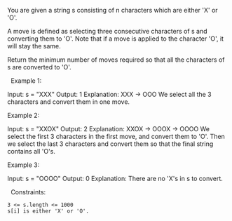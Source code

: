 You are given a string s consisting of n characters which are either 'X' or 'O'.

A move is defined as selecting three consecutive characters of s and converting them to 'O'. Note that if a move is applied to the character 'O', it will stay the same.

Return the minimum number of moves required so that all the characters of s are converted to 'O'.

 
Example 1:

Input: s = "XXX"
Output: 1
Explanation: XXX -> OOO
We select all the 3 characters and convert them in one move.


Example 2:

Input: s = "XXOX"
Output: 2
Explanation: XXOX -> OOOX -> OOOO
We select the first 3 characters in the first move, and convert them to 'O'.
Then we select the last 3 characters and convert them so that the final string contains all 'O's.

Example 3:

Input: s = "OOOO"
Output: 0
Explanation: There are no 'X's in s to convert.


 
Constraints:


	3 <= s.length <= 1000
	s[i] is either 'X' or 'O'.

